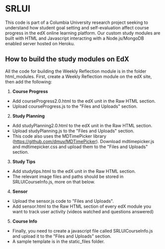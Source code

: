# SRLUI
This code is part of a Columbia University research project seeking to understand how student goal setting and self-evaluation affect course progress in the edX online learning platform. Our custom study modules are built with HTML and Javascript interacting with a Node.js/MongoDB enabled server hosted on Heroku. 

## How to build the study modules on EdX
All the code for building the Weekly Reflection module is in the folder html_modules. First, create a Weekly Reflection module on the edX site, then add the following: 

1.  **Course Progress**
  
  - Add courseProgress2.0.html to the edX unit in the Raw HTML section.
  - Upload courseProgress.js to the "Files and Uploads" section. 
  
2. **Study Planning**

 - Add studyPlanning2.0.html to the edX unit in the Raw HTML section.
  - Upload studyPlanning.js to the "Files and Uploads" section. 
  - This code also uses the MDTimePicker library (https://github.com/dmuy/MDTimePicker). Download mdtimepicker.js and mdtimepicker.css and upload them to the "Files and Uploads" section.
  
3. **Study Tips**

  - Add studytips.html to the edX unit in the Raw HTML section. 
  - The relevant image files and paths should be stored in SRLUICourseInfo.js, more on that below. 
  
 4. **Sensor**
 
  -  Upload the sensor.js code to "Files and Uploads". 
  - Add sensor.html to the Raw HTML section of every edX module you want to track user activity (videos watched and questions answered)

 5. **Course Info** 
 
  - Finally, you need to create a javascript file called SRLUICourseInfo.js and upload it to the "Files and Uploads" section. 
  - A sample template is in the static_files folder. 

